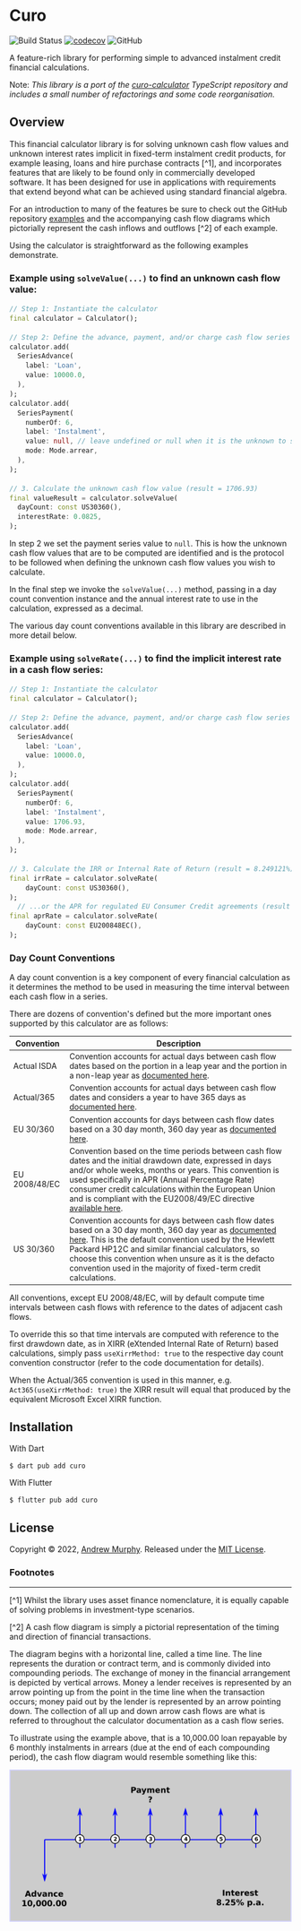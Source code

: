 # Curo

![Build Status](https://github.com/andrewmurphy353/curo/actions/workflows/dart_ci.yml/badge.svg)
[![codecov](https://codecov.io/gh/andrewmurphy353/curo/branch/main/graph/badge.svg?token=YOLLETTV0K)](https://codecov.io/gh/andrewmurphy353/curo)
![GitHub](https://img.shields.io/github/license/andrewmurphy353/curo.svg)

A feature-rich library for performing simple to advanced instalment credit financial calculations.

Note: <i>This library is a port of the [curo-calculator](https://github.com/andrewmurphy353/curo-calculator) TypeScript repository and includes a small number of refactorings and some code reorganisation.</i>

## Overview

This financial calculator library is for solving unknown cash flow values and unknown interest rates implicit in fixed-term instalment credit products, for example leasing, loans and hire purchase contracts [^1], and incorporates features that are likely to be found only in commercially developed software. It has been designed for use in applications with requirements that extend beyond what can be achieved using standard financial algebra.

For an introduction to many of the features be sure to check out the GitHub repository [examples](https://github.com/andrewmurphy353/curo/tree/main/example) and the accompanying cash flow diagrams which pictorially represent the cash inflows and outflows [^2] of each example.

Using the calculator is straightforward as the following examples demonstrate. 

### Example using `solveValue(...)` to find an unknown cash flow value:

```dart
// Step 1: Instantiate the calculator
final calculator = Calculator();

// Step 2: Define the advance, payment, and/or charge cash flow series
calculator.add(
  SeriesAdvance(
    label: 'Loan',
    value: 10000.0,
  ),
);
calculator.add(
  SeriesPayment(
    numberOf: 6,
    label: 'Instalment',
    value: null, // leave undefined or null when it is the unknown to solve
    mode: Mode.arrear,
  ),
);

// 3. Calculate the unknown cash flow value (result = 1706.93)
final valueResult = calculator.solveValue(
  dayCount: const US30360(),
  interestRate: 0.0825,
);
```
In step 2 we set the payment series value to `null`. This is how the unknown cash flow values that are to be computed are identified and is the protocol to be followed when defining the unknown cash flow values you wish to calculate.

In the final step we invoke the `solveValue(...)` method, passing in a day count convention instance and the annual interest rate to use in the calculation, expressed as a decimal. 

The various day count conventions available in this library are described in more detail below.

### Example using `solveRate(...)` to find the implicit interest rate in a cash flow series:

```dart
// Step 1: Instantiate the calculator
final calculator = Calculator();

// Step 2: Define the advance, payment, and/or charge cash flow series
calculator.add(
  SeriesAdvance(
    label: 'Loan',
    value: 10000.0,
  ),
);
calculator.add(
  SeriesPayment(
    numberOf: 6,
    label: 'Instalment',
    value: 1706.93,
    mode: Mode.arrear,
  ),
);

// 3. Calculate the IRR or Internal Rate of Return (result = 8.249121%)
final irrRate = calculator.solveRate(
    dayCount: const US30360(),
);
  // ...or the APR for regulated EU Consumer Credit agreements (result = 8.583131%)
final aprRate = calculator.solveRate(
    dayCount: const EU200848EC(),
);
```

### Day Count Conventions

A day count convention is a key component of every financial calculation as it determines the method to be used in measuring the time interval between each cash flow in a series.

There are dozens of convention's defined but the more important ones supported by this calculator are as follows:

Convention | Description
-----------| -------------
Actual ISDA | Convention accounts for actual days between cash flow dates based on the portion in a leap year and the portion in a non-leap year as [documented here](https://en.wikipedia.org/wiki/Day_count_convention#Actual/Actual_ISDA).
Actual/365 | Convention accounts for actual days between cash flow dates and considers a year to have 365 days as [documented here](https://en.wikipedia.org/wiki/Day_count_convention#Actual/365_Fixed).
EU 30/360 | Convention accounts for days between cash flow dates based on a 30 day month, 360 day year as [documented here](https://en.wikipedia.org/wiki/Day_count_convention#30E/360). 
EU 2008/48/EC | Convention based on the time periods between cash flow dates and the initial drawdown date, expressed in days and/or whole weeks, months or years. This convention is used specifically in APR (Annual Percentage Rate) consumer credit calculations within the European Union and is compliant with the EU2008/49/EC directive [available here](https://publications.europa.eu/en/publication-detail/-/publication/e4945793-f1f9-4527-8a2e-9060378fc302/language-en#).
US 30/360 | Convention accounts for days between cash flow dates based on a 30 day month, 360 day year as  [documented here](https://en.wikipedia.org/wiki/Day_count_convention#30/360_US). This is the default convention used by the Hewlett Packard HP12C and similar financial calculators, so choose this convention when unsure as it is the defacto convention used in the majority of fixed-term credit calculations.

All conventions, except EU 2008/48/EC, will by default compute time intervals between cash flows with reference to the dates of adjacent cash flows.

To override this so that time intervals are computed with reference to the first drawdown date, as in XIRR (eXtended Internal Rate of Return) based calculations, simply pass `useXirrMethod: true` to the respective day count convention constructor (refer to the code documentation for details). 

When the Actual/365 convention is used in this manner, e.g. `Act365(useXirrMethod: true)` the XIRR result will equal that produced by the equivalent Microsoft Excel XIRR function.

## Installation

With Dart
```shell
$ dart pub add curo
```
With Flutter
```shell
$ flutter pub add curo
```

## License

Copyright © 2022, [Andrew Murphy](https://github.com/andrewmurphy353).
Released under the [MIT License](LICENSE).

### Footnotes
---

[^1] Whilst the library uses asset finance nomenclature, it is equally capable of solving problems in investment-type scenarios.

[^2] A cash flow diagram is simply a pictorial representation of the timing and direction of financial transactions.

The diagram begins with a horizontal line, called a time line. The line represents the duration or contract term, and is commonly divided into compounding periods. The exchange of money in the financial arrangement is depicted by vertical arrows. Money a lender receives is represented by an arrow pointing up from the point in the time line when the transaction occurs; money paid out by the lender is represented by an arrow pointing down. The collection of all up and down arrow cash flows are what is referred to throughout the calculator documentation as a cash flow series.

To illustrate using the example above, that is a 10,000.00 loan repayable by 6 monthly instalments in arrears (due at the end of each compounding period), the cash flow diagram would resemble something like this:

![image](assets/images/cash_flow_diagram_01.png)
